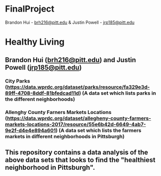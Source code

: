 # FinalProject
Brandon Hui - brh216@pitt.edu & Justin Powell - jrp185@pitt.edu

# Healthy Living
## Brandon Hui (brh216@pitt.edu) and Justin Powell (jrp185@pitt.edu)
### City Parks (https://data.wprdc.org/dataset/parks/resource/fa329e3d-89ff-4708-8ddf-81bfedcad11d) (A data set which lists parks in the different neighborhoods)
### Allenghy County Farners Markets Locations (https://data.wprdc.org/dataset/allegheny-county-farmers-markets-locations-2017/resource/55e6b42d-6649-4ab7-9e2f-d4e4e894a601) (A data set which lists the farmers markets in different neighborhoods in Pittsburgh)

## This repository contains a data analysis of the above data sets that looks to find the "healthiest neighborhood in Pittsburgh".